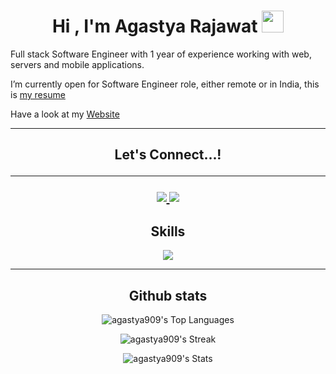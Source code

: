 

  
<h1 align="center"><b>Hi , I'm Agastya Rajawat </b><img src="https://media.giphy.com/media/hvRJCLFzcasrR4ia7z/giphy.gif" width="35"></h1> 
Full stack Software Engineer with 1 year of experience working with web, servers and mobile applications.

I’m currently open for  Software Engineer role, either remote or in India, this is [my resume](https://drive.google.com/file/d/17EKRzaRe95SViKC6X94TeVROS3AK4o2G/view?usp=sharing)

<p>
	Have a look at my <a href="https://personal-website-pi-ruddy-84.vercel.app/" target="_blank"> Website </a>
</p>

---

<h2 align="center"> Let's Connect...!</b>

---
 
<p align="center">
  <a href="mailto:agastyarajawat909@gmail.com">
      <img src="https://skillicons.dev/icons?i=gmail&theme=light" />
  </a>
  <a href="https://www.linkedin.com/in/agastya-rajawat/">
      <img src="https://skillicons.dev/icons?i=linkedin" />
  </a>
</p>  

### <h2 align="center"> Skills</b>

<p align="center">
    <img src="https://skillicons.dev/icons?i=js,ts,c,cpp,react,materialui,redux,bootstrap,tailwind,css,nodejs,expressjs,mysql,redis,mongodb,firebase,git,aws,postman,figma,linux,&perline=7" />
</p>

---

### <h2 align="center">Github stats</b>

<div align="center">

![agastya909's Top Languages](https://github-readme-stats.vercel.app/api/top-langs/?username=agastya909&theme=onedark&show_icons=true&hide_border=false&layout=compact)

![agastya909's Streak](https://github-readme-streak-stats.herokuapp.com/?user=agastya909&theme=onedark&hide_border=false)

![agastya909's Stats](https://github-readme-stats.vercel.app/api?username=agastya909&theme=onedark&show_icons=true&hide_border=false&count_private=true)
